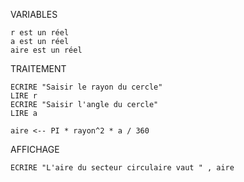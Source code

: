 ﻿VARIABLES

	r est un réel
	a est un réel
	aire est un réel

TRAITEMENT

	ECRIRE "Saisir le rayon du cercle"
	LIRE r
	ECRIRE "Saisir l'angle du cercle"
	LIRE a

	aire <-- PI * rayon^2 * a / 360

AFFICHAGE

	ECRIRE "L'aire du secteur circulaire vaut " , aire